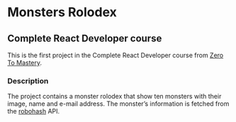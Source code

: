 # Monsters Rolodex

## Complete React Developer course
This is the first project in the Complete React Developer course from [Zero To Mastery](https://zerotomastery.io/).

### Description
The project contains a monster rolodex that show ten monsters with their image, name and e-mail address. The monster’s information is fetched from the [robohash](https://robohash.org/) API. 

